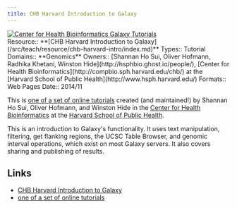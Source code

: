 ```yaml
---
title: CHB Harvard Introduction to Galaxy
---
```

<div class='center'><a href='http://hbc.github.io/ngs-workshops/about/'><img src="/src/images/logos/CHBHarvard.png" alt="Center for Health Bioinformatics Galaxy Tutorials"  /></a></div>




<div class='deploymentbox'>
 Resource:: **[CHB Harvard Introduction to Galaxy](/src/teach/resource/chb-harvard-intro/index.md)**
 Types:: Tutorial
 Domains:: **Genomics** 
 Owners:: [Shannan Ho Sui, Oliver Hofmann, Radhika Khetani, Winston Hide](http://hsphbio.ghost.io/people/), [Center for Health Bioinformatics](http://compbio.sph.harvard.edu/chb/) at the [Harvard School of Public Health](http://www.hsph.harvard.edu/) 
 Formats:: Web Pages  
 Date:: 2014/11
</div>

This is [one of a set of online tutorials](http://hbc.github.io/ngs-workshops/courses/) created (and maintained!) by Shannan Ho Sui, Oliver Hofmann, and Winston Hide in the [Center for Health Bioinformatics](http://compbio.sph.harvard.edu/chb/) at the [Harvard School of Public Health](http://www.hsph.harvard.edu/).

This is an introduction to Galaxy's functionality.  It uses text manipulation, filtering, get flanking regions, the UCSC Table Browser, and genomic interval operations, which exist on most Galaxy servers.  It also covers sharing and publishing of results.

## Links

* [CHB Harvard Introduction to Galaxy](http://hbc.github.io/ngs-workshops/courses/introduction-to-galaxy/)
* [one of a set of online tutorials](http://hbc.github.io/ngs-workshops/courses/)
